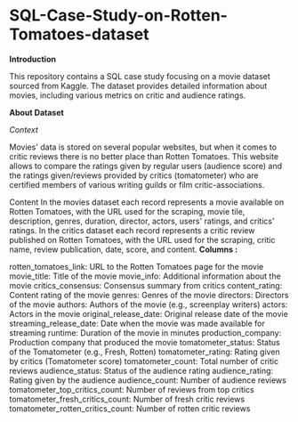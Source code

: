 # SQL-Case-Study-on-Rotten-Tomatoes-dataset
**Introduction**

This repository contains a SQL case study focusing on a movie dataset sourced from Kaggle. The dataset provides detailed information about movies, including various metrics on critic and audience ratings.



**About Dataset**

*Context*

Movies' data is stored on several popular websites, but when it comes to critic reviews there is no better place than Rotten Tomatoes. This website allows to compare the ratings given by regular users (audience score) and the ratings given/reviews provided by critics (tomatometer) who are certified members of various writing guilds or film critic-associations.

Content
In the movies dataset each record represents a movie available on Rotten Tomatoes, with the URL used for the scraping, movie tile, description, genres, duration, director, actors, users' ratings, and critics' ratings.
In the critics dataset each record represents a critic review published on Rotten Tomatoes, with the URL used for the scraping, critic name, review publication, date, score, and content.
**Columns :**

rotten_tomatoes_link: URL to the Rotten Tomatoes page for the movie
movie_title: Title of the movie
movie_info: Additional information about the movie
critics_consensus: Consensus summary from critics
content_rating: Content rating of the movie
genres: Genres of the movie
directors: Directors of the movie
authors: Authors of the movie (e.g., screenplay writers)
actors: Actors in the movie
original_release_date: Original release date of the movie
streaming_release_date: Date when the movie was made available for streaming
runtime: Duration of the movie in minutes
production_company: Production company that produced the movie
tomatometer_status: Status of the Tomatometer (e.g., Fresh, Rotten)
tomatometer_rating: Rating given by critics (Tomatometer score)
tomatometer_count: Total number of critic reviews
audience_status: Status of the audience rating
audience_rating: Rating given by the audience
audience_count: Number of audience reviews
tomatometer_top_critics_count: Number of reviews from top critics
tomatometer_fresh_critics_count: Number of fresh critic reviews
tomatometer_rotten_critics_count: Number of rotten critic reviews

